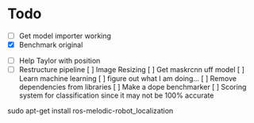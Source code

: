 # Todo

* [ ] Get model importer working
*[x] Benchmark original
- [ ] Help Taylor with position
- [ ] Restructure pipeline
[ ] Image Resizing
[ ] Get maskrcnn uff model
[ ] Learn machine learning
[ ] figure out what I am doing...
[ ] Remove dependencies from libraries
[ ] Make a dope benchmarker
[ ] Scoring system for classification since it may not be 100% accurate

sudo apt-get install ros-melodic-robot_localization

